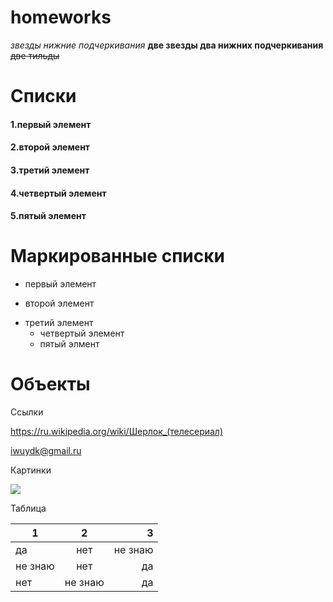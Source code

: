 # homeworks
*звезды нижние подчеркивания* **две звезды два нижних подчеркивания** ~~две тильды~~
# Списки
#### 1.первый элемент
#### 2.второй элемент
#### 3.третий элемент
#### 4.четвертый элемент
#### 5.пятый элемент
# Маркированные списки
 + первый элемент
 - второй элемент
 + третий элемент 
   - четвертый элемент 
   * пятый элмент
# Объекты
Ссылки

https://ru.wikipedia.org/wiki/Шерлок_(телесериал)

iwuydk@gmail.ru

Картинки

![](https://www.soyuz.ru/public/uploads/files/3/7222688/20180826013743e1cba3a658.jpg)

Таблица

1|2|3
---|:---:|---:
да|нет|не знаю
не знаю|нет|да
нет|не знаю|да
